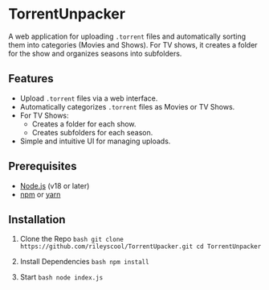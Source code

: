 # TorrentUnpacker

A web application for uploading `.torrent` files and automatically sorting them into categories (Movies and Shows). For TV shows, it creates a folder for the show and organizes seasons into subfolders.

## Features

- Upload `.torrent` files via a web interface.
- Automatically categorizes `.torrent` files as Movies or TV Shows.
- For TV Shows:
  - Creates a folder for each show.
  - Creates subfolders for each season.
- Simple and intuitive UI for managing uploads.

## Prerequisites

- [Node.js](https://nodejs.org/) (v18 or later)
- [npm](https://www.npmjs.com/) or [yarn](https://yarnpkg.com/)

## Installation

1. Clone the Repo
``bash
  git clone https://github.com/rileyscool/TorrentUpacker.git
  cd TorrentUnpacker
``

2. Install Dependencies
``bash
   npm install
``

3. Start
``bash
  node index.js
``


